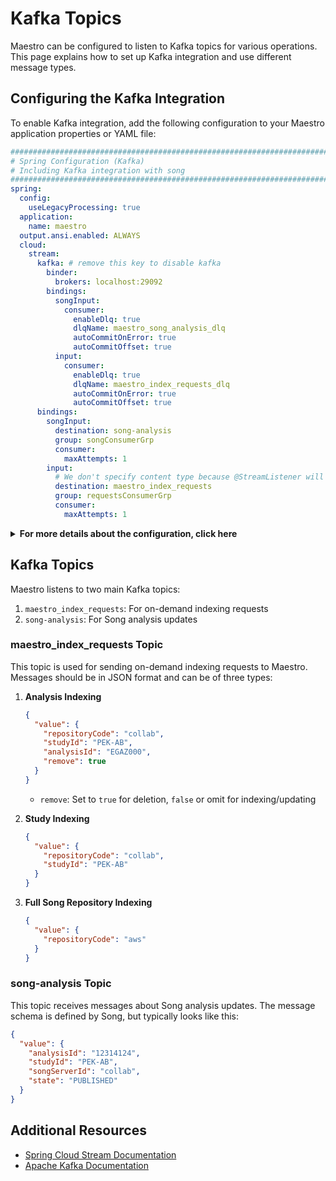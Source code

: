 # Kafka Topics

Maestro can be configured to listen to Kafka topics for various operations. This page explains how to set up Kafka integration and use different message types.

## Configuring the Kafka Integration

To enable Kafka integration, add the following configuration to your Maestro application properties or YAML file:

```yaml title="./maestro-app/src/main/resources/config/application.yml"
###############################################################################
# Spring Configuration (Kafka)
# Including Kafka integration with song 
###############################################################################
spring:
  config:
    useLegacyProcessing: true
  application:
    name: maestro
  output.ansi.enabled: ALWAYS
  cloud:
    stream:
      kafka: # remove this key to disable kafka
        binder:
          brokers: localhost:29092
        bindings:
          songInput:
            consumer:
              enableDlq: true
              dlqName: maestro_song_analysis_dlq
              autoCommitOnError: true
              autoCommitOffset: true
          input:
            consumer:
              enableDlq: true
              dlqName: maestro_index_requests_dlq
              autoCommitOnError: true
              autoCommitOffset: true
      bindings:
        songInput:
          destination: song-analysis
          group: songConsumerGrp
          consumer:
            maxAttempts: 1
        input:
          # We don't specify content type because @StreamListener will handle that
          destination: maestro_index_requests
          group: requestsConsumerGrp
          consumer:
            maxAttempts: 1
```

<details>
<summary><b>For more details about the configuration, click here</b></summary>

**Spring Configuration**
- `spring.config.useLegacyProcessing`: Enables legacy configuration processing mode
- `spring.application.name`: Sets application identifier as "maestro"
- `spring.output.ansi.enabled`: Controls ANSI color output in logs
  - Possible values: `ALWAYS`, `NEVER`, `DETECT`

**Kafka Configuration**
- `spring.cloud.stream.kafka.binder.brokers`: Kafka broker connection URL
- `spring.cloud.stream.kafka.bindings.songInput.consumer`: Song analysis consumer settings
  - `enableDlq`: Enables dead letter queue ([see relevant confluent developer documentation here](https://developer.confluent.io/courses/kafka-connect/error-handling-and-dead-letter-queues/#:~:text=Kafka%20Connect's%20dead%20letter%20queue,at%20their%20keys%20and%20values.))
  - `dlqName`: DLQ name for failed song analysis messages
  - `autoCommitOnError`: Auto-commits offsets on error
  - `autoCommitOffset`: Auto-commits processed message offsets
    - For more information on these configuration see Kafka Consumers docs(https://docs.confluent.io/platform/current/clients/consumer.html)
   - For more details on offset commit behavior, see:
      - [Confluents documenation on Kafka Consumers](https://docs.confluent.io/platform/current/clients/consumer.html)
      - [Spring Cloud Kafka Consumer Properties](https://docs.spring.io/spring-cloud-stream-binder-kafka/docs/current/reference/html/spring-cloud-stream-binder-kafka.html#kafka-consumer-properties)

**Stream Bindings**
 - `spring.cloud.stream.bindings.songInput`:
  - `destination`: Target Kafka topic for song analysis
  - `group`: Consumer group name
  - `maxAttempts`: Maximum retry attempts for message processing
    - Possible values: Integer > 0

- `spring.cloud.stream.bindings.input`:
  - `destination`: Topic for maestro index requests
  - `group`: Consumer group for index requests
  - `maxAttempts`: Maximum processing retry attempts
    - Possible values: Integer > 0
</details>

## Kafka Topics

Maestro listens to two main Kafka topics:

1. `maestro_index_requests`: For on-demand indexing requests
2. `song-analysis`: For Song analysis updates

### maestro_index_requests Topic

This topic is used for sending on-demand indexing requests to Maestro. Messages should be in JSON format and can be of three types:

1. **Analysis Indexing**
   ```json
   {
     "value": {
       "repositoryCode": "collab",
       "studyId": "PEK-AB",
       "analysisId": "EGAZ000",
       "remove": true
     }
   }
   ```
   - `remove`: Set to `true` for deletion, `false` or omit for indexing/updating

2. **Study Indexing**
   ```json
   {
     "value": {
       "repositoryCode": "collab",
       "studyId": "PEK-AB"
     }
   }
   ```

3. **Full Song Repository Indexing**
   ```json
   {
     "value": {
       "repositoryCode": "aws"
     }
   }
   ```

### song-analysis Topic

This topic receives messages about Song analysis updates. The message schema is defined by Song, but typically looks like this:

```json
{
  "value": {
    "analysisId": "12314124",
    "studyId": "PEK-AB",
    "songServerId": "collab",
    "state": "PUBLISHED"
  }
}
```

## Additional Resources

- [Spring Cloud Stream Documentation](https://docs.spring.io/spring-cloud-stream/docs/current/reference/html/)
- [Apache Kafka Documentation](https://kafka.apache.org/documentation/)
